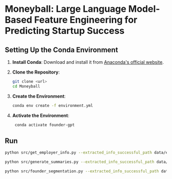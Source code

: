 # Moneyball: Large Language Model-Based Feature Engineering for Predicting Startup Success

## Setting Up the Conda Environment

1. **Install Conda**: Download and install it from [Anaconda's official website](https://www.anaconda.com/products/individual).

2. **Clone the Repository**:

   ```bash
   git clone <url>
   cd Moneyball

3. **Create the Environment**:
   ```bash
   conda env create -f environment.yml
    ```
   
4. **Activate the Environment**:
   ```bash
    conda activate founder-gpt
   

## Run 
```bash
python src/get_employer_info.py --extracted_info_successful_path data/extracted_info_successful_company_and_founder_profiles_dataset.csv --extracted_info_unsuccessful_path data/extracted_info_unsuccessful_company_and_founder_profiles_dataset.csv --successful_profiles_filepath data/preprocessed/successful_company_and_founder_profiles.csv --unsuccessful_profiles_filepath data/preprocessed/unsuccessful_company_and_founder_profiles.csv --list_big_tech_path data/Big_Tech_Companies_by_Market_Cap.csv --list_unicorn_path data/List_of_Unicorn_Companies_from_CB_Insights.csv

python src/generate_summaries.py --extracted_info_successful_path data/new_extracted_info_successful_company_and_founder_profiles_dataset.csv --extracted_info_unsuccessful_path data/new_extracted_info_unsuccessful_company_and_founder_profiles_dataset.csv --successful_profiles_filepath data/preprocessed/successful_company_and_founder_profiles.csv --unsuccessful_profiles_filepath data/preprocessed/unsuccessful_company_and_founder_profiles.csv --prompts_dir prompts

python src/founder_segmentation.py --extracted_info_successful_path data/summarised_extracted_info_successful_company_and_founder_profiles_dataset.csv --extracted_info_unsuccessful_path data/summarised_extracted_info_unsuccessful_company_and_founder_profiles_dataset.csv --preprocessed_successful_path data/preprocessed/successful_company_and_founder_profiles.csv --preprocessed_unsuccessful_path data/preprocessed/unsuccessful_company_and_founder_profiles.csv --prompts_dir prompts --batch_size 4 --seed 2024

